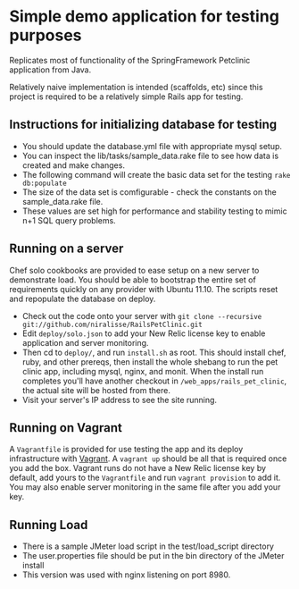 Simple demo application for testing purposes
============================================

Replicates most of functionality of the SpringFramework Petclinic application from Java.

Relatively naive implementation is intended (scaffolds, etc) since this project is required to be a
relatively simple Rails app for testing.

Instructions for initializing database for testing
--------------------------------------------------
 * You should update the database.yml file with appropriate mysql setup.
 * You can inspect the lib/tasks/sample_data.rake file to see how data is created and make changes.
 * The following command will create the basic data set for the testing
 `rake db:populate`
 * The size of the data set is comfigurable - check the constants on the sample_data.rake file.
 * These values are set high for performance and stability testing to mimic n+1 SQL query problems.

Running on a server
-------------------
Chef solo cookbooks are provided to ease setup on a new server to demonstrate load. You should be able to bootstrap the entire set of requirements quickly on any provider with Ubuntu 11.10. The scripts reset and repopulate the database on deploy.

* Check out the code onto your server with `git clone --recursive git://github.com/niralisse/RailsPetClinic.git`
* Edit `deploy/solo.json` to add your New Relic license key to enable application and server monitoring.
* Then cd to `deploy/`, and run `install.sh` as root. This should install chef, ruby, and other prereqs, then install the whole shebang to run the pet clinic app, including mysql, nginx, and monit. When the install run completes you'll have another checkout in `/web_apps/rails_pet_clinic`, the actual site will be hosted from there.
* Visit your server's IP address to see the site running.

Running on Vagrant
------------------
A `Vagrantfile` is provided for use testing the app and its deploy infrastructure with [Vagrant]("http://vagrantup.com"). A `vagrant up` should be all that is required once you add the box. Vagrant runs do not have a New Relic license key by default, add yours to the `Vagrantfile` and run `vagrant provision` to add it. You may also enable server monitoring in the same file after you add your key.


 Running Load
 ------------
 * There is a sample JMeter load script in the test/load_script directory
 * The user.properties file should be put in the bin directory of the JMeter install
 * This version was used with nginx listening on port 8980.

